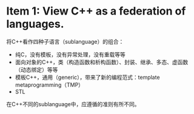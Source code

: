 # Item 1: View C++ as a federation of languages.

将C++看作四种子语言（sublanguage）的组合：

- 纯C，没有模板，没有异常处理，没有重载等等
- 面向对象的C++，类（构造函数和析构函数）、封装、继承、多态、虚函数（动态绑定）等等
- 模板C++，通用（generic），带来了新的编程范式：template metaprogramming（TMP）
- STL

在C++不同的sublanguage中，应遵循的准则有所不同。